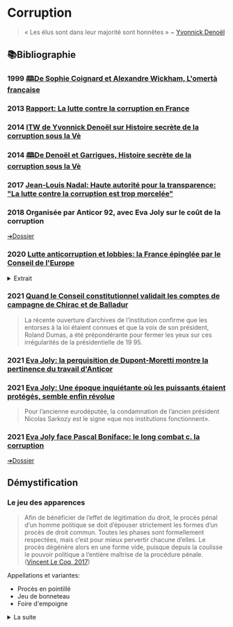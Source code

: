 # Corruption

>  « Les élus sont dans leur majorité sont honnêtes » ~ [Yvonnick Denoël](#denoel2014histoire)

## 📚Bibliographie

### <a id="coignard1999omerta"></a> 1999 [🕮De Sophie Coignard et Alexandre Wickham, L'omertà française](https://bibliotheques-numeriques.defense.gouv.fr/bibliotheque-ader/document/ac00740d-45fe-4dee-8bdb-20e201bc1178)

### <a id="latour2013corrup"></a> 2013 [Rapport: La lutte contre la corruption en France](https://www.dlavocats.com/medias/org-4115/shared/la-lutte-contre-la-corruption-en-france---ouvrage-nume--rise--.pdf?utm_source=pocket_mylist)

<!--
### <a id="abdallah2014"></a> 2014 Royal Society—[Corruption drives the emergence of civil society](https://royalsocietypublishing.org/doi/full/10.1098/rsif.2013.1044?utm_source=pocket_mylist&)x

<details><summary>Interprétation</summary>

En caricaturé: la centralisation de la sanction c'est mieux lorsque ceux qui la dirigent sont vertueux, et réciproquement.
</details>
-->

### <a id="denoel2014histoire"></a>2014 [ITW de Yvonnick Denoël sur Histoire secrète de la corruption sous la Vè](https://www.franceinter.fr/emissions/l-interview-politique/l-interview-politique-28-decembre-2014)

### <a id="denoel2014histoire"></a> 2014 [🕮De Denoël et Garrigues, Histoire secrète de la corruption sous la Vè](https://www.nouveau-monde.net/catalogue/histoire-secrete-de-la-corruption-sous-la-ve-republique/)

### <a id="gonzales2017hatvp"></a>2017 [Jean-Louis Nadal: Haute autorité pour la transparence: "La lutte contre la corruption est trop morcelée"](https://www.lefigaro.fr/actualite-france/2017/07/09/01016-20170709ARTFIG00146-nadal-la-lutte-contre-la-corruption-est-trop-morcelee.php)

### <a id="joly2018"></a>2018 Organisée par Anticor 92, avec Eva Joly sur le coût de la corruption

[➔Dossier](anticor92joly.md)

### <a id="coeepinglefr"></a>2020 [Lutte anticorruption et lobbies: la France épinglée par le Conseil de l'Europe](https://www.rfi.fr/fr/france/20200110-france-corruption-etat-rapport-conseil-europeen-anticor-autorite-anticorruption?utm_source=pocket_mylist)
<details><summary>Extrait</summary>

> La particularité de ce rapport, selon Eric Alt, vice-président de l’association Anticor, est le fait « qu’il concerne particulièrement l’exécutif ». En effet, sur les 18 recommandations du Greco, 12 concernent la présidence ou les hautes fonctions de l'État. 
</details>

### <a id="piel2021dumas"></a>2021 [Quand le Conseil constitutionnel validait les comptes de campagne de Chirac et de Balladur](https://www.letelegramme.fr/bretagne/eva-joly-la-perquisition-au-ministere-de-la-justice-montre-la-pertinence-du-travail-d-anticor-02-07-2021-12781768.php)

> La récente ouverture d’archives de l’institution confirme que les entorses à la loi étaient connues et que la voix de son président, Roland Dumas, a été prépondérante pour fermer les yeux sur ces irrégularités de la présidentielle de 19 95.

### <a id="jolymoretti"></a>2021 [Eva Joly: la perquisition de Dupont-Moretti montre la pertinence du travail d'Anticor](https://www.letelegramme.fr/bretagne/eva-joly-la-perquisition-au-ministere-de-la-justice-montre-la-pertinence-du-travail-d-anticor-02-07-2021-12781768.php)

### <a id="joly2021revolue"></a>2021 [Eva Joly: Une époque inquiétante où les puissants étaient protégés, semble enfin révolue](https://www.liberation.fr/societe/police-justice/eva-joly-une-epoque-inquietante-ou-les-puissants-etaient-proteges-semble-enfin-revolue-20210301_RRGTVPALDZGUJCNJEX3AXPNHEA/)

> Pour l’ancienne eurodéputée, la condamnation de l’ancien président Nicolas Sarkozy est le signe «que nos institutions fonctionnent».
</details>

### <a id="joly2021boniface"></a> 2021 [Eva Joly face Pascal Boniface: le long combat c. la corruption](https://blogs.mediapart.fr/pascalboniface/blog/210421/clm-s432-eva-joly-le-long-combat-contre-la-corruption)

[➔Dossier](jolyboniface.md)

## Démystification

### <a id="japparences"></a>Le jeu des apparences

> Afin de bénéficier de l’effet de légitimation du droit, le procès pénal d’un homme politique se doit d’épouser strictement les formes d’un procès de droit commun. 
> Toutes les phases sont formellement respectées, mais c’est pour mieux pervertir chacune d’elles. Le procès dégénère alors en une forme vide, puisque depuis la coulisse le pouvoir politique a l’entière maîtrise de la procédure pénale.
> ([Vincent Le Coq, 2017](./robenoire.md#lecoq2017justice))

Appellations et variantes:
* Procès en pointillé
* Jeu de bonneteau
* Foire d'empoigne

<details><summary>La suite</summary>

> Toutes les phases sont formellement respectées, mais c’est pour mieux pervertir chacune d’elles. Le procès dégénère alors en une forme vide, puisque depuis la coulisse le pouvoir politique a l’entière maîtrise de la procédure pénale.
> Les hommes et femmes politiques ont rapidement compris le tort que font par leur répétition même ces « affaires » à la classe politique dans son ensemble. 
> Les naïfs qui ont espéré que la classe politique estimerait nécessaire d’éradiquer la corruption qui sévit à l’état endémique en son sein en seront pour leurs illusions. Les décideurs politiques ont préféré, sur le plan de la communication, nier l’ampleur de la fraude et, sur le plan pratique, se protéger de la justice, au moyen de techniques d’étouffement aujourd’hui éprouvées. L’alliance des deux aboutit à favoriser la perpétuation des mauvaises habitudes et ne peut qu’aggraver la défiance de l’opinion publique vis-à-vis des hommes politiques.
> ([Vincent Le Coq, 2017](./robenoire.md#lecoq2017justice))
</details>
